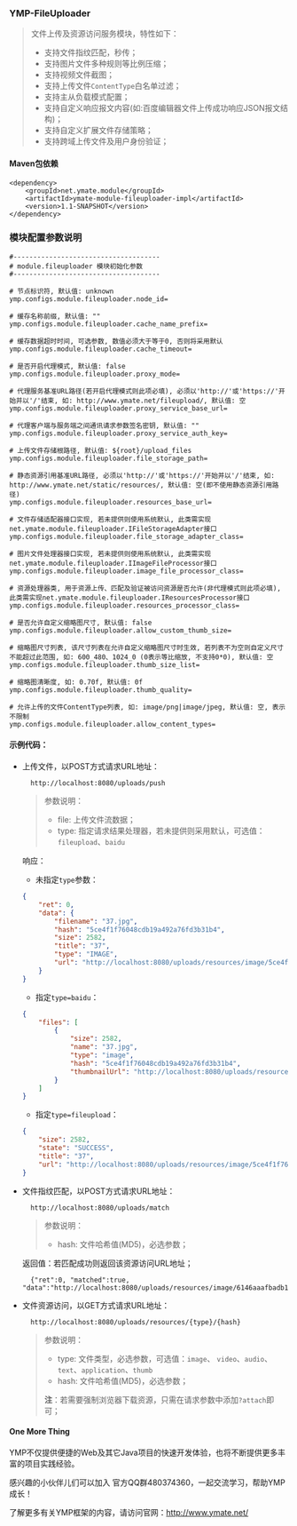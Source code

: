 ### YMP-FileUploader

> 文件上传及资源访问服务模块，特性如下：
> 
> - 支持文件指纹匹配，秒传；
> - 支持图片文件多种规则等比例压缩；
> - 支持视频文件截图；
> - 支持上传文件`ContentType`白名单过滤；
> - 支持主从负载模式配置；
> - 支持自定义响应报文内容(如:百度编辑器文件上传成功响应JSON报文结构)；
> - 支持自定义扩展文件存储策略；
> - 支持跨域上传文件及用户身份验证；

#### Maven包依赖

    <dependency>
        <groupId>net.ymate.module</groupId>
        <artifactId>ymate-module-fileuploader-impl</artifactId>
        <version>1.1-SNAPSHOT</version>
    </dependency>

### 模块配置参数说明

    #-------------------------------------
    # module.fileuploader 模块初始化参数
    #-------------------------------------
    
    # 节点标识符, 默认值: unknown
    ymp.configs.module.fileuploader.node_id=
    
    # 缓存名称前缀, 默认值: ""
    ymp.configs.module.fileuploader.cache_name_prefix=
    
    # 缓存数据超时时间, 可选参数, 数值必须大于等于0, 否则将采用默认
    ymp.configs.module.fileuploader.cache_timeout=
    
    # 是否开启代理模式, 默认值: false
    ymp.configs.module.fileuploader.proxy_mode=
    
    # 代理服务基准URL路径(若开启代理模式则此项必填), 必须以'http://'或'https://'开始并以'/'结束, 如: http://www.ymate.net/fileupload/, 默认值: 空
    ymp.configs.module.fileuploader.proxy_service_base_url=
    
    # 代理客户端与服务端之间通讯请求参数签名密钥, 默认值: ""
    ymp.configs.module.fileuploader.proxy_service_auth_key=
    
    # 上传文件存储根路径, 默认值: ${root}/upload_files
    ymp.configs.module.fileuploader.file_storage_path=
    
    # 静态资源引用基准URL路径, 必须以'http://'或'https://'开始并以'/'结束, 如: http://www.ymate.net/static/resources/, 默认值: 空(即不使用静态资源引用路径)
    ymp.configs.module.fileuploader.resources_base_url=
    
    # 文件存储适配器接口实现, 若未提供则使用系统默认, 此类需实现net.ymate.module.fileuploader.IFileStorageAdapter接口
    ymp.configs.module.fileuploader.file_storage_adapter_class=
    
    # 图片文件处理器接口实现, 若未提供则使用系统默认, 此类需实现net.ymate.module.fileuploader.IImageFileProcessor接口
    ymp.configs.module.fileuploader.image_file_processor_class=
    
    # 资源处理器类, 用于资源上传、匹配及验证被访问资源是否允许(非代理模式则此项必填), 此类需实现net.ymate.module.fileuploader.IResourcesProcessor接口
    ymp.configs.module.fileuploader.resources_processor_class=
    
    # 是否允许自定义缩略图尺寸, 默认值: false
    ymp.configs.module.fileuploader.allow_custom_thumb_size=
    
    # 缩略图尺寸列表, 该尺寸列表在允许自定义缩略图尺寸时生效, 若列表不为空则自定义尺寸不能超过此范围, 如: 600_480、1024_0 (0表示等比缩放, 不支持0*0), 默认值: 空
    ymp.configs.module.fileuploader.thumb_size_list=
    
    # 缩略图清晰度, 如: 0.70f, 默认值: 0f
    ymp.configs.module.fileuploader.thumb_quality=
    
    # 允许上传的文件ContentType列表, 如: image/png|image/jpeg, 默认值: 空, 表示不限制
    ymp.configs.module.fileuploader.allow_content_types=

#### 示例代码：

- 上传文件，以POST方式请求URL地址：

        http://localhost:8080/uploads/push
    
    > 参数说明：
    >
    > - file: 上传文件流数据；
    > - type: 指定请求结果处理器，若未提供则采用默认，可选值：`fileupload`、`baidu` 
    
    响应：
    
    - 未指定`type`参数：
    
    ```json
    {
        "ret": 0,
        "data": {
            "filename": "37.jpg",
            "hash": "5ce4f1f76048cdb19a492a76fd3b31b4",
            "size": 2582,
            "title": "37",
            "type": "IMAGE",
            "url": "http://localhost:8080/uploads/resources/image/5ce4f1f76048cdb19a492a76fd3b31b4"
        }
    }
    ```
    
    - 指定`type=baidu`：
    
    ```json
    {
        "files": [
            {
                "size": 2582,
                "name": "37.jpg",
                "type": "image",
                "hash": "5ce4f1f76048cdb19a492a76fd3b31b4",
                "thumbnailUrl": "http://localhost:8080/uploads/resources/image/5ce4f1f76048cdb19a492a76fd3b31b4"
            }
        ]
    }
    ```
    
    - 指定`type=fileupload`：
    
    ```json
    {
        "size": 2582,
        "state": "SUCCESS",
        "title": "37",
        "url": "http://localhost:8080/uploads/resources/image/5ce4f1f76048cdb19a492a76fd3b31b4"
    }
    ```

- 文件指纹匹配，以POST方式请求URL地址：

        http://localhost:8080/uploads/match
    
    > 参数说明：
    >
    > - hash: 文件哈希值(MD5)，必选参数；
    
    返回值：若匹配成功则返回该资源访问URL地址；
    
        {"ret":0, "matched":true, "data":"http://localhost:8080/uploads/resources/image/6146aaafbadb1f3ada6b12190e8c4771"}

- 文件资源访问，以GET方式请求URL地址：

        http://localhost:8080/uploads/resources/{type}/{hash}

    > 参数说明：
    >
    > - type: 文件类型，必选参数，可选值：`image`、 `video`、`audio`、`text`、`application`、`thumb`
    > - hash: 文件哈希值(MD5)，必选参数；
    >
    > **注**：若需要强制浏览器下载资源，只需在请求参数中添加`?attach`即可；

#### One More Thing

YMP不仅提供便捷的Web及其它Java项目的快速开发体验，也将不断提供更多丰富的项目实践经验。

感兴趣的小伙伴儿们可以加入 官方QQ群480374360，一起交流学习，帮助YMP成长！

了解更多有关YMP框架的内容，请访问官网：http://www.ymate.net/